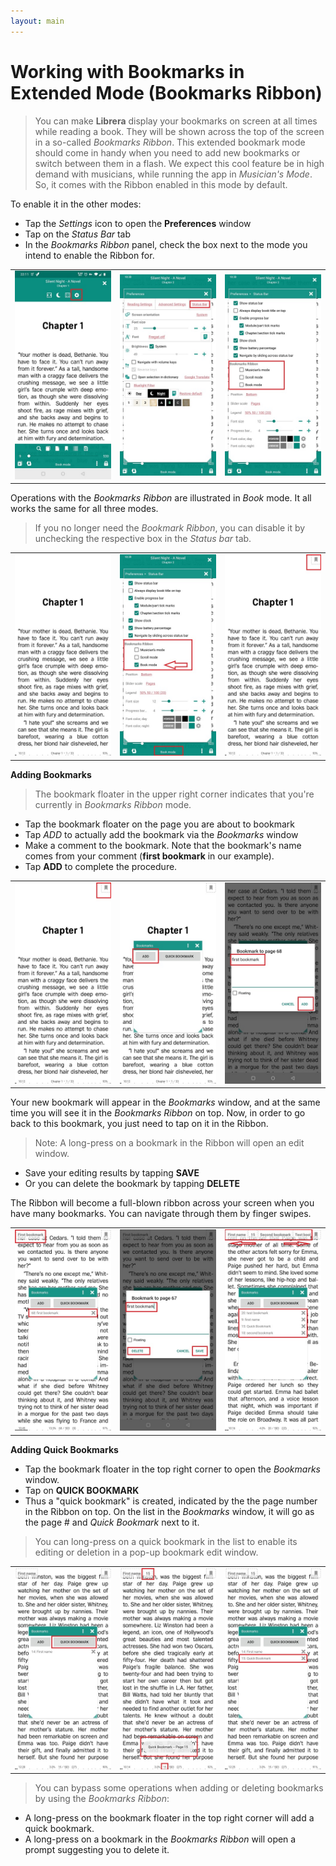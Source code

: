 ```yaml
---
layout: main
---
```


# Working with Bookmarks in Extended Mode (Bookmarks Ribbon)

> You can make **Librera** display your bookmarks on screen at all times while reading a book. They will be shown across the top of the screen in a so-called _Bookmarks Ribbon_. This extended bookmark mode should come in handy when you need to add new bookmarks or switch between them in a flash. 
> We expect this cool feature be in high demand with musicians, while running the app in _Musician's Mode_. So, it comes with the Ribbon enabled in this mode by default.

To enable it in the other modes:

* Tap the _Settings_ icon to open the **Preferences** window
* Tap on the _Status Bar_ tab
* In the _Bookmarks Ribbon_ panel, check the box next to the mode you intend to enable the Ribbon for.

||||
|-|-|-|
|![](1.jpg)|![](2.jpg)|![](3.jpg)|

Operations with the _Bookmarks Ribbon_ are illustrated in _Book_ mode. It all works the same for all three modes.

> If you no longer need the _Bookmark Ribbon_, you can disable it by unchecking the respective box in the _Status bar_ tab.

||||
|-|-|-|
|![](4.jpg)|![](5.jpg)|![](6.jpg)|


**Adding Bookmarks**

> The bookmark floater in the upper right corner indicates that you're currently in _Bookmarks Ribbon_ mode.

* Tap the bookmark floater on the page you are about to bookmark
* Tap _ADD_ to actually add the bookmark via the _Bookmarks_ window
* Make a comment to the bookmark. Note that the bookmark's name comes from your comment (**first bookmark** in our example).
* Tap **ADD** to complete the procedure.

||||
|-|-|-|
|![](7.jpg)|![](8.jpg)|![](9.jpg)|

Your new bookmark will appear in the _Bookmarks_ window, and at the same time you will see it in the _Bookmarks Ribbon_ on top. Now, in order to go back to this bookmark, you just need to tap on it in the Ribbon.

> Note: A long-press on a bookmark in the Ribbon will open an edit window.
* Save your editing results by tapping **SAVE**
* Or you can delete the bookmark by tapping **DELETE**

The Ribbon will become a full-blown ribbon across your screen when you have many bookmarks. You can navigate through them by finger swipes.

||||
|-|-|-|
|![](10.jpg)|![](15.jpg)|![](11.jpg)|

**Adding Quick Bookmarks** 

* Tap the bookmark floater in the top right corner to open the _Bookmarks_ window.
* Tap on **QUICK BOOKMARK**
* Thus a "quick bookmark" is created, indicated by the the page number in the Ribbon on top. On the list in the _Bookmarks_ window, it will go as the page # and _Quick Bookmark_ next to it.
> You can long-press on a quick bookmark in the list to enable its editing or deletion in a pop-up bookmark edit window.

||||
|-|-|-|
|![](12.jpg)|![](13.jpg)|![](14.jpg)|

> You can bypass some operations when adding or deleting bookmarks by using the _Bookmarks Ribbon_:

* A long-press on the bookmark floater in the top right corner will add a quick bookmark.
* A long-press on a bookmark in the _Bookmarks Ribbon_ will open a prompt suggesting you to delete it.
